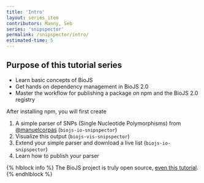 ```yaml
---
title: 'Intro'
layout: series_item
contributors: Manny, Seb
series: 'snipspector'
permalink: /snipspector/intro/
estimated-time: 5
---
```


Purpose of this tutorial series
-------------------------------

* Learn basic concepts of BioJS
* Get hands on dependency management in BioJS 2.0
* Master the workflow for publishing a package on npm and the BioJS 2.0 registry

After installing npm, you will first create

1. A simple parser of SNPs (Single Nucleotide Polymorphisms) from [@manuelcorpas](http://manuelcorpas.com/) (`biojs-io-snipspector`)
2. Visualize this output (`biojs-vis-snipspector`)
3. Extend your simple parser and download a live list (`biojs-io-snipspector`)
4. Learn how to publish your parser

{% hlblock info %}
The BioJS project is truly open source, [even this tutorial](https://gitlab.com/biojs/edu/blob/master/series/101/10_intro.md).
{% endhlblock %}
